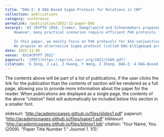 ```yaml
---
title: "DAG-Σ: A DAG-Based Sigma Protocol for Relations in CNF"
collection: publications
category: conference
permalink: /publication/2022-12-paper-DAG
excerpt: 'At CRYPTO 1994, Cramer, Damg{\aa}rd and Schoenmakers proposed a general method to construct proofs of  knowledge (PoKs), especially for $k$-out-of-$n$ partial knowledge, of which relations can be expressed in disjunctive normal form (DNF). Since then, proofs of $k$-out-of-$n$ partial knowledge have attracted much attention and some efficient constructions have been proposed.
    However, many practical scenarios require efficient PoK protocols for partial knowledge in other forms.
    
    In this paper, we mainly focus on PoK protocols for $k$-conjunctive normal form ($k$-CNF) relations, which have $n$ statements and can be expressed as follows: (i) $k$ statements constitute a clause via ``OR'' operations, and (ii) the relation consists of multiple clauses via ``AND'' operations. 
    We propose an alternative Sigma protocol (called DAG-$\Sigmaup$ protocol) for $k$-CNF relations (in the discrete logarithm setting), by converting these  relations to  directed acyclic graphs (DAGs).  Our DAG-$\Sigmaup$ protocol achieves less communication cost and smaller computational overhead compared with Cramer et al.\'s general method.'
date: 2022-12-05
venue: 'ASIACRYPT 2022'
paperurl: '[PDF](https://eprint.iacr.org/2022/1569.pdf)'
citation: 'G Zeng, J Lai, Z Huang, Y Wang, Z Zheng. DAG-Σ: A DAG-Based Sigma Protocol for Relations in CNF. ASIACRYPT 2022'
---
```

The contents above will be part of a list of publications, if the user clicks the link for the publication than the contents of section will be rendered as a full page, allowing you to provide more information about the paper for the reader. When publications are displayed as a single page, the contents of the above "citation" field will automatically be included below this section in a smaller font.

slidesurl: 'http://academicpages.github.io/files/slides1.pdf'
paperurl: 'http://academicpages.github.io/files/paper1.pdf'
bibtexurl: 'http://academicpages.github.io/files/bibtex1.bib'
citation: 'Your Name, You. (2009). &quot;Paper Title Number 1.&quot; <i>Journal 1</i>. 1(1).'
